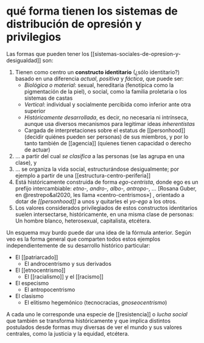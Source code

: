 # qué forma tienen los sistemas de distribución de opresión y privilegios
Las formas que pueden tener los [[sistemas-sociales-de-opresion-y-desigualdad]] son:

1. Tienen como centro un **constructo identitario** (¿sólo identitario?) basado en una diferencia *actual*, *positiva* y *fáctica*, que puede ser:
	- *Biológica o material*: sexual, hereditaria (fenotípica como la pigmentación de la piel), o social, como la familia proletaria o los sistemas de castas
	- *Vertical*: individual y socialmente percibida como inferior ante otra superior
	- *Históricamente desarrollada*, es decir, no necesaria ni intrínseca, aunque usa diversos mecanismos para legitimar ideas *inherentistas*
	- Cargada de interpretaciones sobre el estatus de [[personhood]] (decidir quiénes pueden ser personas) de sus miembros, y por lo tanto también de [[agencia]] (quienes tienen capacidad o derecho de actuar)
2. ... a partir del cual *se clasifica* a las personas (se las agrupa en una clase), y 
3. ... se organiza la vida social, estructurándose desigualmente; por ejemplo a partir de una [[estructura-centro-periferia]]
4. Está históricamente construida de forma *ego-centrista*, donde ego es un prefijo intercambiable: *etno-, andro-, albo-, antropo-, ...* [Rosana Guber, en @restrepo&al2020, les llama «centro-centrismos»] , orientado a dotar de *[[personhood]]*  a unos y quitarles el *yo-ego* a los otros.
5. Los valores considerados privilegiados de estos constructos identitarios suelen intersectarse, históricamente, en una misma clase de personas: Un hombre blanco, heterosexual, capitalista, etcétera.

Un esquema muy burdo puede dar una idea de la fórmula anterior. Según veo es la forma general que comparten todos estos ejemplos independientemente de su desarrollo histórico particular:

- El [[patriarcado]]
	- El androcentrismo y sus derivados
- El [[etnocentrismo]]
    - El [[racialismo]] y el [[racismo]]
- El especismo
	- El antropocentrismo
- El clasismo
	- El elitismo hegemónico (tecnocracias, *gnoseocentrismo*)

A cada uno le corresponde una especie de [[resistencia]] o *lucha social* que también se transforma históricamente y que implica distintos postulados desde formas muy diversas de ver el mundo y sus valores centrales, como la justicia y la equidad, etcétera.
